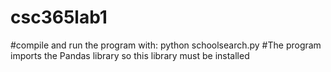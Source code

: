 # csc365lab1
#compile and run the program with:  python schoolsearch.py
#The program imports the Pandas library so this library must be installed
